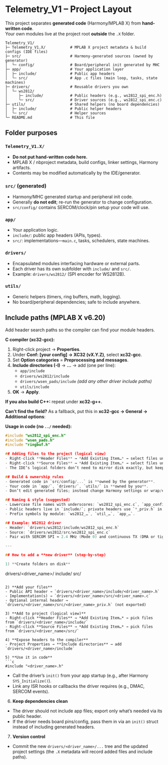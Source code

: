 # Telemetry_V1 – Project Layout

This project separates **generated code** (Harmony/MPLAB X) from **hand-written code**.  
Your own modules live at the project root **outside** the `.X` folder.

```
Telemetry_V1/
├─ Telemetry_V1.X/           # MPLAB X project metadata & build configs (IDE files)
├─ src/                      # Harmony-generated sources (owned by generator)
│  └─ config/                # Board/peripheral init generated by MHC
├─ app/                      # Your application layer
│  ├─ include/               # Public app headers
│  └─ src/                   # App .c files (main loop, tasks, state machines)
├─ drivers/                  # Reusable drivers you own
│  └─ ws2812/
│     ├─ include/            # Public headers (e.g., ws2812_spi_enc.h)
│     └─ src/                # Driver sources (e.g., ws2812_spi_enc.c)
├─ utils/                    # Shared helpers (no board dependencies)
│  ├─ include/               # Public helper headers
│  └─ src/                   # Helper sources
└─ README.md                 # This file
```

## Folder purposes

### `Telemetry_V1.X/`
- **Do not put hand-written code here.**
- MPLAB X / nbproject metadata, build configs, linker settings, Harmony artifacts.
- Contents may be modified automatically by the IDE/generator.

### `src/` (generated)
- Harmony/MHC generated startup and peripheral init code.
- Generally **do not edit**; re-run the generator to change configuration.
- `src/config/` contains SERCOM/clock/pin setup your code will use.

### `app/`
- Your application logic.
- `include/`: public app headers (APIs, types).
- `src/`: implementations—`main.c`, tasks, schedulers, state machines.

### `drivers/`
- Encapsulated modules interfacing hardware or external parts.
- Each driver has its own subfolder with `include/` and `src/`.
- Example: `drivers/ws2812/` (SPI encoder for WS2812B).

### `utils/`
- Generic helpers (timers, ring buffers, math, logging).
- No board/peripheral dependencies; safe to include anywhere.

## Include paths (MPLAB X v6.20)

Add header search paths so the compiler can find your module headers.

**C compiler (xc32-gcc):**
1) Right-click project → **Properties**.  
2) Under **Conf: [your config] → XC32 (vX.Y.Z)**, select **xc32-gcc**.  
3) Set **Option categories** = **Preprocessing and messages**.  
4) **Include directories (-I)** → **…** → add (one per line):
   - `app/include`
   - `drivers/ws2812/include`
   - `drivers/wsen_pads/include` *(add any other driver include paths)*
   - `utils/include`
5) **OK** → **Apply**.

**If you also build C++:** repeat under **xc32-g++**.

**Can’t find the field?** As a fallback, put this in **xc32-gcc → General → Additional options**:


**Usage in code (no `../` needed):**
```c
#include "ws2812_spi_enc.h"
#include "wsen_pads.h"
#include "ringbuf.h"

## Adding files to the project (logical view)
- Right-click **Header Files** → *Add Existing Item…* → select files under any `*/include`.
- Right-click **Source Files** → *Add Existing Item…* → select files under any `*/src`.
- The IDE’s logical folders don’t need to mirror disk exactly, but keeping them aligned helps.

## Build & ownership rules
- Generated code in `src/config/...` is **owned by the generator**.
- Your code in `app/`, `drivers/`, `utils/` is **owned by you**.
- Don’t edit generated files; instead change Harmony settings or wrap/extend from your modules.

## Naming & style (suggested)
- Lowercase file names with underscores: `ws2812_spi_enc.c`, `app_config.h`.
- Public headers live in `include/`; private headers use `*_priv.h` in `src/`.
- Prefix symbols by module: `ws2812_…`, `util_…`, `app_…`.

## Example: WS2812 driver
- Header: `drivers/ws2812/include/ws2812_spi_enc.h`
- Source: `drivers/ws2812/src/ws2812_spi_enc.c`
- Pair with SERCOM SPI ≈ 2.4 MHz (Mode 0) and continuous TX (DMA or tight loop).

---

## How to add a **new driver** (step-by-step)

1) **Create folders on disk**
```
drivers/<driver_name>/
  include/
  src/
```

2) **Add your files**
- Public API header → `drivers/<driver_name>/include/<driver_name>.h`
- Implementation(s) → `drivers/<driver_name>/src/<driver_name>.c`
- Optional internal header → `drivers/<driver_name>/src/<driver_name>_priv.h` (not exported)

3) **Add to project (logical view)**
- Right-click **Header Files** → *Add Existing Item…* → pick files from `drivers/<driver_name>/include/`
- Right-click **Source Files** → *Add Existing Item…* → pick files from `drivers/<driver_name>/src/`

4) **Expose headers to the compiler**
- Project Properties → **Include directories** → add `drivers/<driver_name>/include`

5) **Use it in code**
```c
#include "<driver_name>.h"
```
- Call the driver’s `init()` from your app startup (e.g., after Harmony `SYS_Initialize()`).
- Link any ISR hooks or callbacks the driver requires (e.g., DMAC, SERCOM events).

6) **Keep dependencies clean**
- The driver should not include app files; export only what’s needed via its public header.
- If the driver needs board pins/config, pass them in via an `init()` struct instead of including generated headers.

7) **Version control**
- Commit the new `drivers/<driver_name>/...` tree and the updated project settings (the `.X` metadata will record added files and include paths).
